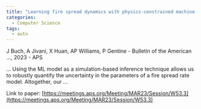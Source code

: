 ```yaml
---
title: "Learning fire spread dynamics with physics-constrained machine learning"
categories:
  - Computer Science
tags:
  - auto
---
```

J Buch, A Jivani, X Huan, AP Williams, P Gentine - Bulletin of the American …, 2023 - APS

… Using the ML model as a simulation-based inference technique allows us to robustly quantify the uncertainty in the parameters of a fire spread rate model. Altogether, our …

Link to paper: [https://meetings.aps.org/Meeting/MAR23/Session/W53.3](https://meetings.aps.org/Meeting/MAR23/Session/W53.3)
